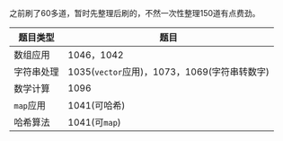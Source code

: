 之前刷了60多道，暂时先整理后刷的，不然一次性整理150道有点费劲。

| 题目类型 | 题目 |
| -------- | ---- |
| 数组应用 | 1046，1042|
| 字符串处理 | 1035(`vector`应用)，1073，1069(字符串转数字) |
| 数学计算 | 1096 |
| `map`应用 | 1041(可哈希) |
| 哈希算法 | 1041(可`map`) |
